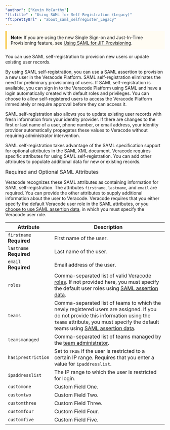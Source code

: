 ```yaml
---
"author": ["Kevin McCarthy"]
"ft:title" : "Using SAML for Self-Registration (Legacy)"
"ft:prettyUrl" : "about_saml_selfregister_Legacy"
---
```


<p style="background-color:#FFFCF3; padding: 12px; border-left: 5px solid #F7CD55;">
<b>Note:</b>  If you are using the new Single Sign-on and Just-In-Time Provisioning feature, see <a href="https://docs.veracode.com/r/about_saml_selfregister">Using SAML for JIT Provisioning</a>.
</p>

You can use SAML self-registration to provision new users or update existing user records.

By using SAML self-registration, you can use a SAML assertion to provision a new user in the Veracode Platform. SAML self-registration eliminates the need for preliminary provisioning of users. If SAML self-registration is available, you can sign in to the Veracode Platform using SAML and have a login automatically created with default roles and privileges. You can choose to allow self-registered users to access the Veracode Platform immediately or require approval before they can access it.

SAML self-registration also allows you to update existing user records with fresh information from your identity provider. If there are changes to the first or last name of a user, phone number, or email address, your identity provider automatically propagates these values to Veracode without requiring administrator intervention.

SAML self-registration takes advantage of the SAML specification support for optional attributes in the SAML XML document. Veracode requires specific attributes for using SAML self-registration. You can add other attributes to populate additional data for new or existing records.

<p><span style="font-size: medium;">Required and Optional SAML Attributes</span></p>

Veracode recognizes these SAML attributes as containing information for SAML self-registration. The attributes `firstname`, `lastname`, and `email` are required. You can provide the other attributes to supply additional information about the user to Veracode. Veracode requires that you either specify the default Veracode user role in the SAML attributes, or you [choose to use SAML assertion data](#SAMassert), in which you must specify the Veracode user role.

| Attribute                     | Description                                                                                                                                                                                                                                                                       |
|-------------------------------|-----------------------------------------------------------------------------------------------------------------------------------------------------------------------------------------------------------------------------------------------------------------------------------|
| `firstname` <br>**Required**  | First name of the user.                                                                                                                                                                                                                                                           |
| `lastname`  <br>**Required**  | Last name of the user.                                                                                                                                                                                                                                                            |
| `email`      <br>**Required** | Email address of the user.                                                                                                                                                                                                                                                        |
| `roles`                       | Comma-separated list of valid [Veracode roles](https://docs.veracode.com/r/c_role_permissions). If not provided here, you must specify the default user roles using [SAML assertion data](https://docs.veracode.com/r/Configure_SAML_Self_Registration).                          |
| `teams`                       | Comma-separated list of teams to which the newly registered users are assigned. If you do not provide this information using the `teams` attribute, you must specify the default teams using [SAML assertion data](https://docs.veracode.com/r/Configure_SAML_Self_Registration). |
| `teamsmanaged`                | Comma-separated list of teams managed by the [team administrator](https://docs.veracode.com/r/c_role_permissions).                                                                                                                                                                |
| `hasiprestriction`            | Set to `TRUE` if the user is restricted to a certain IP range. Requires that you enter a value for `ipaddresslist`.                                                                                                                                                               |
| `ipaddresslist`               | The IP range to which the user is restricted for login.                                                                                                                                                                                                                           |
| `customone`                   | Custom Field One.                                                                                                                                                                                                                                                                 |
| `customtwo`                   | Custom Field Two.                                                                                                                                                                                                                                                                 |
| `customthree`                 | Custom Field Three.                                                                                                                                                                                                                                                               |
| `customfour`                  | Custom Field Four.                                                                                                                                                                                                                                                                |
| `customfive`                  | Custom Field Five.                                                                                                                                                                                                                                                                |
